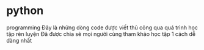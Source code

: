 # python
programming
Đây là những dòng code được viết thủ công qua quá trình học tập rèn luyện
Đã được chia sẻ mọi người cùng tham khảo học tập 1 cách dễ dàng nhất
